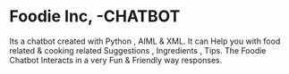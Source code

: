 # Foodie Inc, -CHATBOT
Its a chatbot created with Python , AIML & XML.
It can Help you with food related & cooking related Suggestions , Ingredients , Tips.
The Foodie Chatbot Interacts in a very Fun & Friendly way responses.
